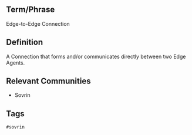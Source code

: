 ## Term/Phrase
Edge-to-Edge Connection

## Definition
A Connection that forms and/or communicates directly between two Edge Agents.

## Relevant Communities
* Sovrin

## Tags
```
#sovrin
```

